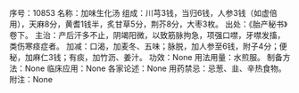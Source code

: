 序号：10853
名称：加味生化汤
组成：川芎3钱，当归6钱，人参3钱（如虚倍用），天麻8分，黄耆1钱半，炙甘草5分，荆芥8分，大枣3枚。
出处：《胎产秘书》卷下。
主治：产后汗多不止，阴竭阳微，以致筋脉拘急，项强口噤，牙噤发搐，类伤寒痉症者。
加减：口渴，加麦冬、五味；脉脱，加人参至6钱，附子4分；便秘，加麻仁3钱；有痰，加竹沥、姜汁。
功效：None
用法用量：水煎服。
制备方法：None
临床应用：None
各家论述：None
用药禁忌：忌葱、韭、辛热食物。
附注：None
